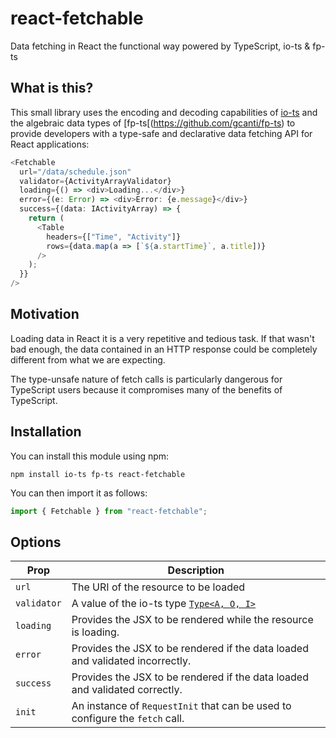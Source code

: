# react-fetchable

Data fetching in React the functional way powered by TypeScript, io-ts &amp; fp-ts

## What is this?

This small library uses the encoding and decoding capabilities of [io-ts](https://github.com/gcanti/io-ts) and the algebraic data types of [fp-ts[(https://github.com/gcanti/fp-ts) to provide developers with a type-safe and declarative data fetching API for React applications:

```ts
<Fetchable
  url="/data/schedule.json"
  validator={ActivityArrayValidator}
  loading={() => <div>Loading...</div>}
  error={(e: Error) => <div>Error: {e.message}</div>}
  success={(data: IActivityArray) => {
    return (
      <Table
        headers={["Time", "Activity"]}
        rows={data.map(a => [`${a.startTime}`, a.title])}
      />
    );
  }}
/>
```

## Motivation

Loading data in React it is a very repetitive and tedious task. If that wasn't bad enough, the data contained in an HTTP response could be completely different from what we are expecting. 

The type-unsafe nature of fetch calls is particularly dangerous for TypeScript users because it compromises many of the benefits of TypeScript.

## Installation

You can install this module using npm:

```
npm install io-ts fp-ts react-fetchable
```

You can then import it as follows:

```ts
import { Fetchable } from "react-fetchable";
```

## Options

| Prop        | Description                                                                           |
|-------------|---------------------------------------------------------------------------------------|
| `url`       | The URI of the resource to be loaded                                                  |
| `validator` | A value of the io-ts type [`Type<A, O, I>`](https://github.com/gcanti/io-ts#the-idea) |
| `loading`   | Provides the JSX to be rendered while the resource is loading.                        |
| `error`     | Provides the JSX to be rendered if the data loaded and validated incorrectly.         |
| `success`   | Provides the JSX to be rendered if the data loaded and validated correctly.           |
| `init`      | An instance of `RequestInit` that can be used to configure the `fetch` call.          |
